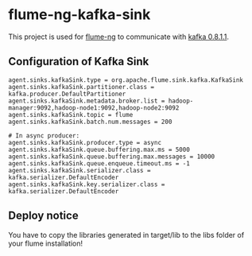 flume-ng-kafka-sink
================

This project is used for [flume-ng](https://github.com/apache/flume) to communicate with [kafka 0.8.1.1](http://kafka.apache.org/08/quickstart.html).

Configuration of Kafka Sink
----------

    agent.sinks.kafkaSink.type = org.apache.flume.sink.kafka.KafkaSink
    agent.sinks.kafkaSink.partitioner.class = kafka.producer.DefaultPartitioner
    agent.sinks.kafkaSink.metadata.broker.list = hadoop-manager:9092,hadoop-node1:9092,hadoop-node2:9092
    agent.sinks.kafkaSink.topic = flume
    agent.sinks.kafkaSink.batch.num.messages = 200
    
    # In async producer:
    agent.sinks.kafkaSink.producer.type = async
    agent.sinks.kafkaSink.queue.buffering.max.ms = 5000
    agent.sinks.kafkaSink.queue.buffering.max.messages = 10000
    agent.sinks.kafkaSink.queue.enqueue.timeout.ms = -1
    agent.sinks.kafkaSink.serializer.class = kafka.serializer.DefaultEncoder
    agent.sinks.kafkaSink.key.serializer.class = kafka.serializer.DefaultEncoder

Deploy notice
---------
You have to copy the libraries generated in target/lib to the libs folder of your flume installation!
